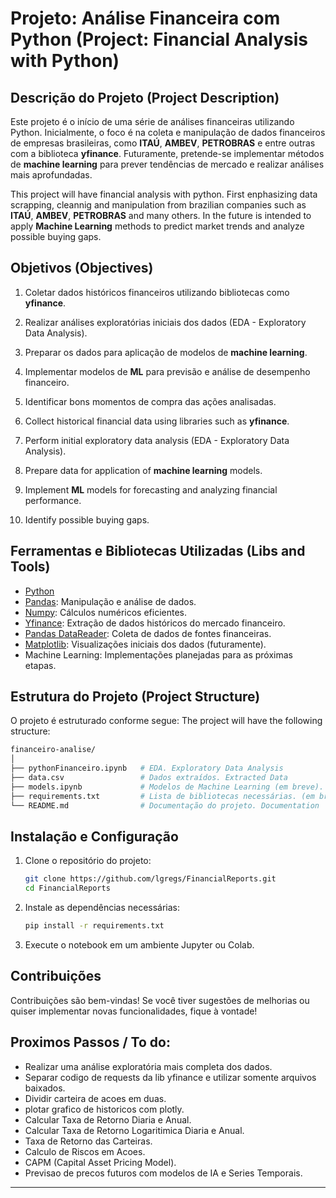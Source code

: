 # Projeto: Análise Financeira com Python (Project: Financial Analysis with Python)

## Descrição do Projeto (Project Description)
Este projeto é o início de uma série de análises financeiras utilizando Python. Inicialmente, o foco é na coleta e manipulação de dados financeiros de empresas brasileiras, como **ITAÚ**, **AMBEV**, **PETROBRAS** e entre outras com a biblioteca **yfinance**. Futuramente, pretende-se implementar métodos de **machine learning** para prever tendências de mercado e realizar análises mais aprofundadas.

This project will have financial analysis with python. First enphasizing data scrapping, cleannig and manipulation from brazilian companies such as  **ITAÚ**, **AMBEV**, **PETROBRAS** and many others. In the future is intended to apply **Machine Learning** methods to predict market trends and analyze possible buying gaps.

## Objetivos (Objectives)
1. Coletar dados históricos financeiros utilizando bibliotecas como **yfinance**.
2. Realizar análises exploratórias iniciais dos dados (EDA - Exploratory Data Analysis).
3. Preparar os dados para aplicação de modelos de **machine learning**.
4. Implementar modelos de **ML** para previsão e análise de desempenho financeiro.
5. Identificar bons momentos de compra das ações analisadas.

1. Collect historical financial data using libraries such as **yfinance**.
2. Perform initial exploratory data analysis (EDA - Exploratory Data Analysis).
3. Prepare data for application of **machine learning** models.
4. Implement **ML** models for forecasting and analyzing financial performance.
5. Identify possible buying gaps.

## Ferramentas e Bibliotecas Utilizadas (Libs and Tools)
- [Python](https://www.python.org/)
- [Pandas](https://pandas.pydata.org/): Manipulação e análise de dados.
- [Numpy](https://numpy.org/): Cálculos numéricos eficientes.
- [Yfinance](https://pypi.org/project/yfinance/): Extração de dados históricos do mercado financeiro.
- [Pandas DataReader](https://pandas-datareader.readthedocs.io/): Coleta de dados de fontes financeiras.
- [Matplotlib](https://matplotlib.org/): Visualizações iniciais dos dados (futuramente).
- Machine Learning: Implementações planejadas para as próximas etapas.

## Estrutura do Projeto (Project Structure)
O projeto é estruturado conforme segue:
The project will have the following structure:

```bash
financeiro-analise/
│
├── pythonFinanceiro.ipynb   # EDA. Exploratory Data Analysis
├── data.csv                 # Dados extraídos. Extracted Data              
├── models.ipynb             # Modelos de Machine Learning (em breve). ML Models
├── requirements.txt         # Lista de bibliotecas necessárias. (em breve). Libs and requirements to run the code.
└── README.md                # Documentação do projeto. Documentation
```

## Instalação e Configuração
1. Clone o repositório do projeto:
   ```bash
   git clone https://github.com/lgregs/FinancialReports.git
   cd FinancialReports
   ```

2. Instale as dependências necessárias:
   ```bash
   pip install -r requirements.txt
   ```

3. Execute o notebook em um ambiente Jupyter ou Colab.

## Contribuições
Contribuições são bem-vindas! Se você tiver sugestões de melhorias ou quiser implementar novas funcionalidades, fique à vontade!

## Proximos Passos / To do:
- Realizar uma análise exploratória mais completa dos dados.
- Separar codigo de requests da lib yfinance e utilizar somente arquivos baixados.
- Dividir carteira de acoes em duas.
- plotar grafico de historicos com plotly.
- Calcular Taxa de Retorno Diaria e Anual.
- Calcular Taxa de Retorno Logaritimica Diaria e Anual.
- Taxa de Retorno das Carteiras.
- Calculo de Riscos em Acoes.
- CAPM (Capital Asset Pricing Model).
- Previsao de precos futuros com modelos de IA e Series Temporais.

---

